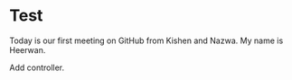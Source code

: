 # Test

Today is our first meeting on GitHub from Kishen and Nazwa. 
My name is Heerwan.

Add controller.